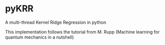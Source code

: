 # pyKRR
A multi-thread Kernel Ridge Regression in python

This implementation follows the tutorial from M. Rupp (Machine learning for quantum mechanics in a nutshell)
